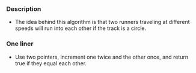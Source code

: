 ### Description 
- The idea behind this algorithm is that two runners traveling at different speeds will run into each other if the track is a circle. 
### One liner 
- Use two pointers, increment one twice and the other once, and return true if they equal each other.